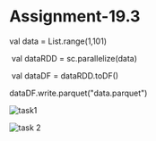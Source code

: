 # Assignment-19.3

val data = List.range(1,101)

 val dataRDD = sc.parallelize(data)

 val dataDF = dataRDD.toDF()

dataDF.write.parquet("data.parquet")

![task1](https://user-images.githubusercontent.com/34162166/38013135-aab43546-3281-11e8-92bb-d6d3aaafde5c.png)

![task 2](https://user-images.githubusercontent.com/34162166/38013139-af5e613e-3281-11e8-903c-98e44a2700c9.png)
